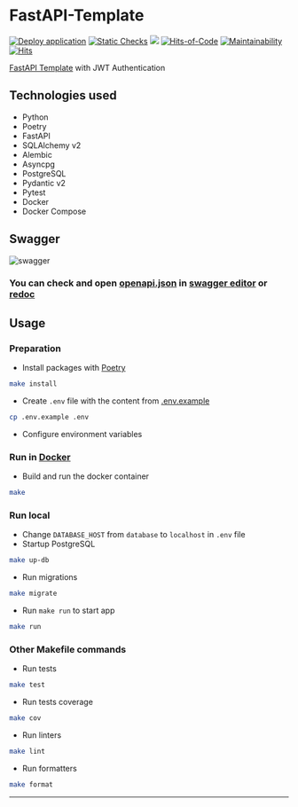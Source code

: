 # FastAPI-Template

[![Deploy application](https://github.com/art3xa/fastapi-template/actions/workflows/deploy.yml/badge.svg)](https://github.com/art3xa/fastapi-template/actions/workflows/deploy.yml)
[![Static Checks](https://github.com/art3xa/fastapi-template/actions/workflows/ci.yml/badge.svg)](https://github.com/art3xa/fastapi-template/actions/workflows/ci.yml)
[![](https://tokei.rs/b1/github/art3xa/fastapi-template)](https://github.com/art3xa/fastapi-template)
[![Hits-of-Code](https://hitsofcode.com/github/art3xa/fastapi-template?branch=main)](https://hitsofcode.com/github/art3xa/fastapi-template/view?branch=main)
[![Maintainability](https://api.codeclimate.com/v1/badges/4b56ef8c3d1f1beeea22/maintainability)](https://codeclimate.com/github/art3xa/fastapi-template/maintainability)
[![Hits](https://hits.seeyoufarm.com/api/count/incr/badge.svg?url=https%3A%2F%2Fgithub.com%2Fart3xa%2Ffastapi-template&count_bg=%2379C83D&title_bg=%23555555&icon=&icon_color=%23E7E7E7&title=hits&edge_flat=false)](https://hits.seeyoufarm.com)

[FastAPI Template](https://github.com/art3xa/fastapi-template) with JWT Authentication

## Technologies used
- Python
- Poetry
- FastAPI
- SQLAlchemy v2
- Alembic
- Asyncpg
- PostgreSQL
- Pydantic v2
- Pytest
- Docker
- Docker Compose

## Swagger

![][swagger]

### You can check and open [openapi.json] in [swagger editor](https://editor.swagger.io/) or [redoc](https://redocly.github.io/redoc/)

## Usage

### Preparation

- Install packages with [Poetry](https://github.com/python-poetry/poetry)
```bash
make install
```
- Create ```.env``` file with the content from [.env.example]
```bash
cp .env.example .env
```
- Configure environment variables
### Run in [Docker](https://docs.docker.com/compose/)

- Build and run the docker container
```bash
make
```

### Run local
- Change `DATABASE_HOST` from `database` to `localhost` in ```.env``` file
- Startup PostgreSQL
```bash
make up-db
```
- Run migrations
```bash
make migrate
```
- Run ```make run``` to start app
```bash
make run
```

### Other Makefile commands
- Run tests
```bash
make test
```
- Run tests coverage
```bash
make cov
```
- Run linters
```bash
make lint
```
- Run formatters
```bash
make format
```

---

[.env.example]: .env.example ".env.example"

[swagger]: docs/images/swagger.png "swagger"

[openapi.json]: docs/openapi.json "openapi.json"
